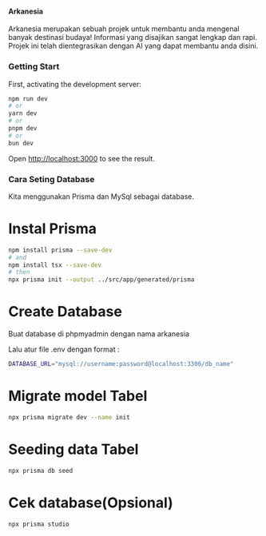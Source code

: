 #### Arkanesia

Arkanesia merupakan sebuah projek untuk membantu anda mengenal banyak destinasi budaya! Informasi yang disajikan sangat lengkap dan rapi. Projek ini telah dientegrasikan dengan AI yang dapat membantu anda disini. 


### Getting Start

First, activating the development server:

```bash
npm run dev
# or
yarn dev
# or
pnpm dev
# or
bun dev
```

Open [http://localhost:3000](http://localhost:3000) to see the result.


### Cara Seting Database

Kita menggunakan Prisma dan MySql sebagai database.

# Instal Prisma

```bash
npm install prisma --save-dev
# and
npm install tsx --save-dev
# then
npx prisma init --output ../src/app/generated/prisma
```

# Create Database
Buat database di phpmyadmin dengan nama arkanesia

Lalu atur file .env dengan format :

```bash
DATABASE_URL="mysql://username:password@localhost:3306/db_name"
```

# Migrate model Tabel 
```bash
npx prisma migrate dev --name init
```

# Seeding data Tabel
```bash
npx prisma db seed
```

# Cek database(Opsional)
```bash
npx prisma studio
```